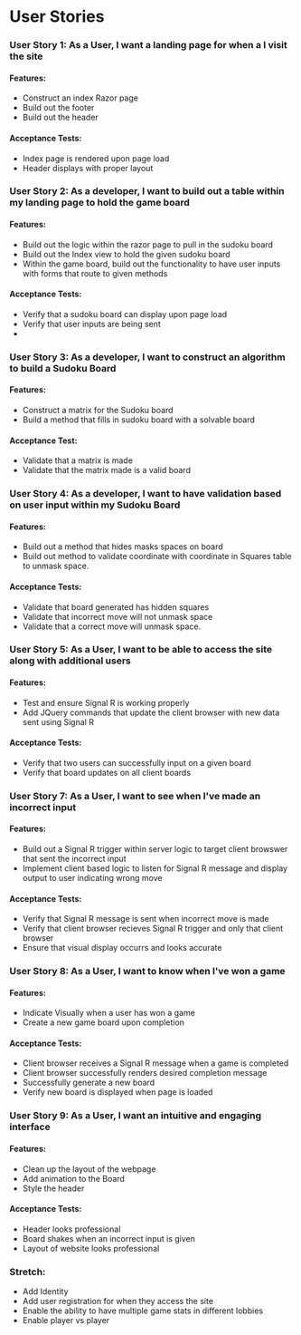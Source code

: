 # User Stories

### User Story 1: As a User, I want a landing page for when a I visit the site
#### Features:
- Construct an index Razor page
- Build out the footer
- Build out the header

#### Acceptance Tests:
- Index page is rendered upon page load
- Header displays with proper layout
  
### User Story 2: As a developer, I want to build out a table within my landing page to hold the game board
#### Features:
-	Build out the logic within the razor page to pull in the sudoku board
-   Build out the Index view to hold the given sudoku board
-   Within the game board, build out the functionality to have user inputs with forms that route to given methods

#### Acceptance Tests:
- Verify that a sudoku board can display upon page load
- Verify that user inputs are being sent
-
### User Story 3: As a developer, I want to construct an algorithm to build a Sudoku Board
#### Features:
-	Construct a matrix for the Sudoku board
-	Build a method that fills in sudoku board with a solvable board

#### Acceptance Test:
- Validate that a matrix is made
- Validate that the matrix made is a valid board

### User Story 4: As a developer, I want to have validation based on user input within my Sudoku Board 
#### Features:
-	Build out a method that hides masks spaces on board
-   Build out method to validate coordinate with coordinate in Squares table to unmask space.

#### Acceptance Tests:
- Validate that board generated has hidden squares
- Validate that incorrect move will not unmask space
- Validate that a correct move will unmask space.

### User Story 5: As a User, I want to be able to access the site along with additional users
#### Features:
-	Test and ensure Signal R is working properly
-   Add JQuery commands that update the client browser with new data sent using Signal R

#### Acceptance Tests:
- Verify that two users can successfully input on a given board
- Verify that board updates on all client boards

### User Story 7: As a User, I want to see when I've made an incorrect input
#### Features:
- Build out a Signal R trigger within server logic to target client browswer that sent the incorrect input
- Implement client based logic to listen for Signal R message and display output to user indicating wrong move

#### Acceptance Tests:
- Verify that Signal R message is sent when incorrect move is made
- Verify that client browser recieves Signal R trigger and only that client browser
- Ensure that visual display occurrs and looks accurate

### User Story 8: As a User, I want to know when I've won a game
#### Features:
- Indicate Visually when a user has won a game
- Create a new game board upon completion

#### Acceptance Tests:
- Client browser receives a Signal R message when a game is completed
- Client browser successfully renders desired completion message
- Successfully generate a new board
- Verify new board is displayed when page is loaded


### User Story 9: As a User, I want an intuitive and engaging interface
#### Features:
-	Clean up the layout of the webpage
-	Add animation to the Board
-	Style the header

#### Acceptance Tests:
- Header looks professional
- Board shakes when an incorrect input is given
- Layout of website looks professional

### Stretch:
-	Add Identity
-	Add user registration for when they access the site
-	Enable the ability to have multiple game stats in different lobbies
-	Enable player vs player

